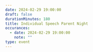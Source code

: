 ```yaml
---
date: 2024-02-29 19:00:00
draft: false
durationMinutes: 180
title: Individual Speech Parent Night
occurances:
  - date: 2024-02-29 19:00:00
    note: ""
type: event
---
```

